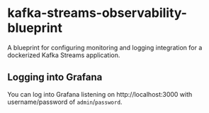 # kafka-streams-observability-blueprint
A blueprint for configuring monitoring and logging integration for a dockerized Kafka Streams application.


## Logging into Grafana

You can log into Grafana listening on http://localhost:3000 with username/password of `admin`/`password`.